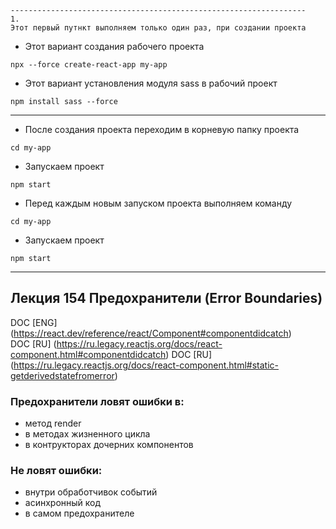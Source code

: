 ```text
------------------------------------------------------------------
1.
Этот первый путнкт выполняем только один раз, при создании проекта 
```

* Этот вариант создания рабочего проекта

```shell
npx --force create-react-app my-app
```  

* Этот вариант установления модуля sass в рабочий проект

```shell
npm install sass --force
```  

------------------------------------------------------------------

* После создания проекта переходим в корневую папку проекта

```shell
cd my-app
```

* Запускаем проект

```shell
npm start
```

* Перед каждым новым запуском проекта выполняем команду

```shell
cd my-app
```

* Запускаем проект

```shell
npm start
```

---

## Лекция 154 Предохранители (Error Boundaries)  

DOC [ENG] (https://react.dev/reference/react/Component#componentdidcatch)  
DOC [RU] (https://ru.legacy.reactjs.org/docs/react-component.html#componentdidcatch)
DOC [RU] (https://ru.legacy.reactjs.org/docs/react-component.html#static-getderivedstatefromerror)
### Предохранители ловят ошибки в:

* метод render
* в методах жизненного цикла
* в контрукторах дочерних компонентов

### Не ловят ошибки:

* внутри обработчивок событий
* асинхронный код
* в самом предохранителе